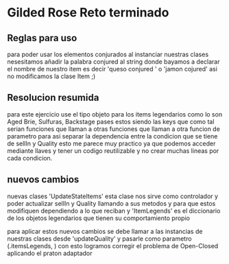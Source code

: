 # Gilded Rose Reto terminado

## Reglas para uso

para poder usar los elementos conjurados al instanciar nuestras clases nesesitamos añadir
la palabra conjured al string donde bayamos a declarar el nombre de nuestro item es decir 
'queso conjured ' o 'jamon cojured' asi no modificamos la clase Item ;)

## Resolucion resumida

para este ejercicio use el tipo objeto para los items legendarios como lo son Aged Brie, Sulfuras, Backstage pases estos siendo las keys que como tal serian funciones que llaman a otras funciones que llaman a otra funcion de parametro para asi separar la dependencia entre la condicion que se tiene  de sellIn y Quality esto me parece muy practico ya que podemos acceder mediante llaves y tener un codigo reutilizable y no crear muchas lineas por cada condicion.

## nuevos cambios 
nuevas clases 'UpdateStateItems' esta clase nos sirve como controlador y poder actualizar sellIn y Quality llamando a sus metodos y para que estos modifiquen dependiendo a lo que reciban y 'ItemLegends' es el diccionario de los objetos legendarios que tienen su comportamiento propio 

para aplicar estos nuevos cambios se debe llamar a las instancias de nuestras clases desde 'updateQuality' y pasarle como parametro (<!instancia de los articulos legendarios>.itemsLegends, <!instacia de los updates>) con esto logramos corregir el problema de Open-Closed aplicando el praton adaptador